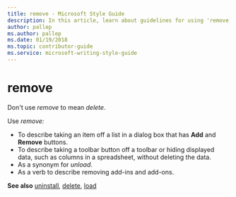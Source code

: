 ```yaml
---
title: remove - Microsoft Style Guide
description: In this article, learn about guidelines for using 'remove' in Microsoft documents and where to find information about using the term 'uninstall'.
author: pallep
ms.author: pallep
ms.date: 01/19/2018
ms.topic: contributor-guide
ms.service: microsoft-writing-style-guide
---
```


# remove

Don't use *remove* to mean *delete*. 

Use *remove:*

  - To describe taking an item off a list in a dialog box that has **Add** and **Remove** buttons. 
  - To
    describe taking a toolbar button off a toolbar or hiding displayed
    data, such as columns in a spreadsheet, without deleting the
    data. 
  - As a synonym for *unload*. 
  - As a verb to describe removing add-ins and add-ons. 

**See also**  [uninstall](~/a-z-word-list-term-collections/u/uninstall.md), [delete](~/a-z-word-list-term-collections/d/delete.md), [load](~/a-z-word-list-term-collections/l/load.md)
